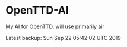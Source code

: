 # OpenTTD-AI
My AI for OpenTTD, will use primarily air

Latest backup: Sun Sep 22 05:42:02 UTC 2019
